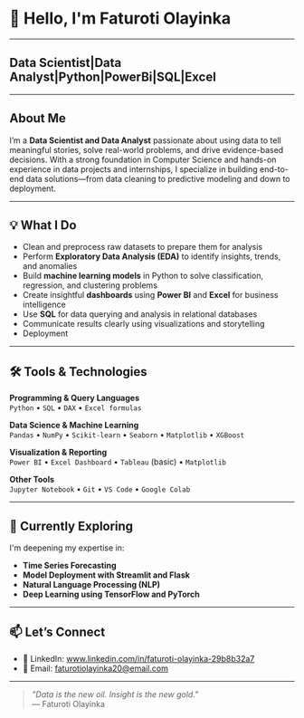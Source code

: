 # 👋 Hello, I'm Faturoti Olayinka
---
## Data Scientist|Data Analyst|Python|PowerBi|SQL|Excel
---
## About Me
I’m a **Data Scientist and Data Analyst** passionate about using data to tell meaningful stories, solve real-world problems, and drive evidence-based decisions. With a strong foundation in Computer Science and hands-on experience in data projects and internships, I specialize in building end-to-end data solutions—from data cleaning to predictive modeling and down to deployment.

---

## 💡 What I Do

- Clean and preprocess raw datasets to prepare them for analysis  
- Perform **Exploratory Data Analysis (EDA)** to identify insights, trends, and anomalies  
- Build **machine learning models** in Python to solve classification, regression, and clustering problems  
- Create insightful **dashboards** using **Power BI** and **Excel** for business intelligence  
- Use **SQL** for data querying and analysis in relational databases  
- Communicate results clearly using visualizations and storytelling
- Deployment
---

## 🛠️ Tools & Technologies

**Programming & Query Languages**  
`Python` • `SQL` • `DAX` • `Excel formulas`

**Data Science & Machine Learning**  
`Pandas` • `NumPy` • `Scikit-learn` • `Seaborn` • `Matplotlib` • `XGBoost`

**Visualization & Reporting**  
`Power BI` • `Excel Dashboard` • `Tableau` (basic) • `Matplotlib`

**Other Tools**  
`Jupyter Notebook` • `Git` • `VS Code` • `Google Colab`

---


## 🧠 Currently Exploring

I'm deepening my expertise in:
- **Time Series Forecasting**  
- **Model Deployment with Streamlit and Flask**  
- **Natural Language Processing (NLP)**  
- **Deep Learning using TensorFlow and PyTorch**

---

## 📫 Let’s Connect

- 🔗 LinkedIn: www.linkedin.com/in/faturoti-olayinka-29b8b32a7
- 📧 Email: faturotiolayinka20@email.com  
---

> *"Data is the new oil. Insight is the new gold."*  
> — Faturoti Olayinka
